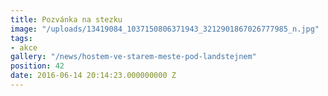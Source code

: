 ```yaml
---
title: Pozvánka na stezku
image: "/uploads/13419084_1037150806371943_3212901867026777985_n.jpg"
tags:
- akce
gallery: "/news/hostem-ve-starem-meste-pod-landstejnem"
position: 42
date: 2016-06-14 20:14:23.000000000 Z
---
```

